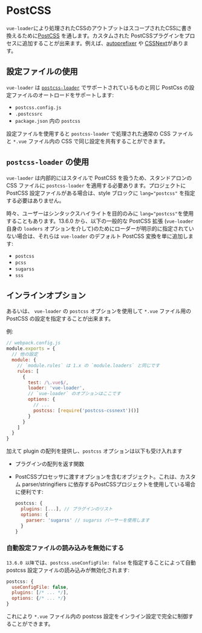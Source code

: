 # PostCSS

`vue-loader`により処理されたCSSのアウトプットはスコープされたCSSに書き換えるために[PostCSS](https://github.com/postcss/postcss) を通します。カスタムされた PostCSSプラグインをプロセスに追加することが出来ます。例えば、[autoprefixer](https://github.com/postcss/autoprefixer) や [CSSNext](http://cssnext.io/)があります。

## 設定ファイルの使用

`vue-loader` は [`postcss-loader`](https://github.com/postcss/postcss-loader#usage) でサポートされているものと同じ PostCss の設定ファイルのオートロードをサポートします:

- `postcss.config.js`
- `.postcssrc`
- `package.json` 内の `postcss`

設定ファイルを使用すると `postcss-loader` で処理された通常の CSS ファイルと `*.vue` ファイル内の CSS で同じ設定を共有することができます。

## `postcss-loader` の使用

`vue-laoder` は内部的にはスタイルで PostCSS を扱うため、スタンドアロンの CSS ファイルに `postcss-loader` を適用する必要あります。プロジェクトに PostCSS 設定ファイルがある場合は、style ブロックに `lang="postcss"` を指定する必要はありません。

時々、ユーザーはシンタックスハイライトを目的のみに `lang="postcss"`を使用することもあります。13.6.0 から、以下の一般的な PostCSS 拡張 (`vue-loader` 自身の `loaders` オプションを介して)のためにローダーが明示的に指定されていない場合は、それらは `vue-loader` のデフォルト PostCSS 変換を単に追加します:

- `postcss`
- `pcss`
- `sugarss`
- `sss`

## インラインオプション

あるいは、 `vue-loader` の `postcss` オプションを使用して `*.vue` ファイル用の PostCSS の設定を指定することが出来ます。

例:

``` js
// webpack.config.js
module.exports = {
  // 他の設定
  module: {
    // `module.rules` は 1.x の `module.loaders` と同じです
    rules: [
      {
        test: /\.vue$/,
        loader: 'vue-loader',
        // `vue-loader` のオプションはここです
        options: {
          // ...
          postcss: [require('postcss-cssnext')()]
        }
      }
    ]
  }
}
```

加えて plugin の配列を提供し、`postcss` オプションは以下も受け入れます

- プラグインの配列を返す関数
- PostCSSプロセッサに渡すオプションを含むオブジェクト。これは、カスタム parser/stringifiers に依存するPostCSSプロジェクトを使用している場合に便利です:

  ``` js
  postcss: {
    plugins: [...], // プラグインのリスト
    options: {
      parser: 'sugarss' // sugarss パーサーを使用します
    }
  }
  ```

### 自動設定ファイルの読み込みを無効にする

`13.6.0 以降`では、`postcss.useConfigFile: false` を指定することによって自動 postcss 設定ファイルの読み込みが無効化されます:

``` js
postcss: {
  useConfigFile: false,
  plugins: [/* ... */],
  options: {/* ... */}
}
```

これにより `*.vue` ファイル内の postcss 設定をインライン設定で完全に制御することができます。
